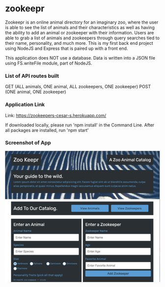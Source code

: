 # zookeepr

Zookeepr is an online animal directory for an imaginary zoo, where the user is able to see the list of animals and their characteristics as well as having the ability to add an animal or zookeeper with their information. Users are able to grab a list of animals and zookeepers through query searches tied to their name, personality, and much more. This is my first back end project using NodeJS and Express that is paired up with a front end.

This application does NOT use a database. 
Data is written into a JSON file using FS.writeFile module, part of NodeJS.


### List of API routes built
GET (ALL animals, ONE animal, ALL zookeepers, ONE zookeeper)
POST (ONE animal, ONE zookeeper)

### Application Link

Link: https://zookeepers-cesar-s.herokuapp.com/ 

If downloaded locally, please run 'npm install' in the Command Line. After all packages are installed, run 'npm start'

### Screenshot of App

![Screenshot 1](/public/assets/images/sch-1.jpeg)